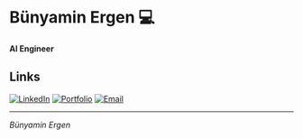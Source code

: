 # Bünyamin Ergen 💻

**AI Engineer**

## Links

[![LinkedIn](https://img.shields.io/badge/LinkedIn-0A66C2?style=for-the-badge&logo=linkedin&logoColor=white)](https://linkedin.com/in/bunyaminergen)
[![Portfolio](https://img.shields.io/badge/Website-000000?style=for-the-badge&logo=githubpages&logoColor=white)](https://bunyaminergen.dev)
[![Email](https://img.shields.io/badge/Email-D14836?style=for-the-badge&logo=gmail&logoColor=white)](mailto:contact@bunyaminergen.dev)

---

_Bünyamin Ergen_
